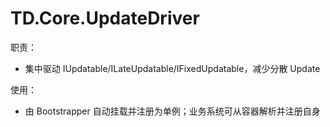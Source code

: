 # TD.Core.UpdateDriver

职责：
- 集中驱动 IUpdatable/ILateUpdatable/IFixedUpdatable，减少分散 Update

使用：
- 由 Bootstrapper 自动挂载并注册为单例；业务系统可从容器解析并注册自身
